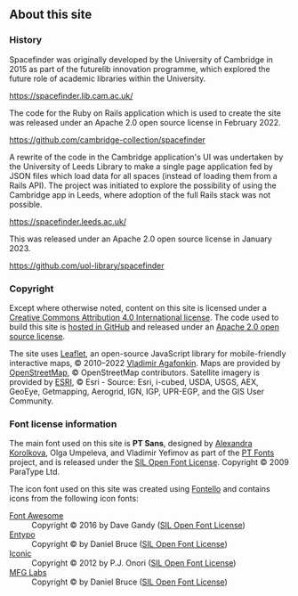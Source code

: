 ## About this site

<!-- 

Describe your site here.

Including the History section below is optional, however please credit the original repository
in some way if you choose not to.

The Copyright section should be kept intact to give credit to the various resources used in the
application. Please amend this if you make any changes to the font usage, icons or mapping tools
used.

-->
### History

Spacefinder was originally developed by the University of Cambridge in 2015 as part of the futurelib innovation programme, which explored the future role of academic libraries within the University.

<a target="external" href="https://spacefinder.lib.cam.ac.uk/">https://spacefinder.lib.cam.ac.uk/</a>

The code for the Ruby on Rails application which is used to create the site was released under an Apache 2.0 open source license in February 2022.

<a target="external" href="https://github.com/cambridge-collection/spacefinder">https://github.com/cambridge-collection/spacefinder</a>

A rewrite of the code in the Cambridge application's UI was undertaken by the University of Leeds Library to make a single page application fed by JSON files which load data for all spaces (instead of loading them from a Rails API). The project was initiated to explore the possibility of using the Cambridge app in Leeds, where adoption of the full Rails stack was not possible.

<a target="external" href="https://spacefinder.leeds.ac.uk/">https://spacefinder.leeds.ac.uk/</a>

This was released under an Apache 2.0 open source license in January 2023.

<a target="external" href="https://github.com/uol-library/spacefinder">https://github.com/uol-library/spacefinder</a>

### Copyright

Except where otherwise noted, content on this site is licensed under a <a target="external" href="https://creativecommons.org/licenses/by/4.0/">Creative Commons Attribution 4.0 International license</a>. The code used to build this site is <a target="external" href="https://github.com/uol-library/spacefinder-ui">hosted in GitHub</a> and released under an <a target="external" href="https://www.apache.org/licenses/LICENSE-2.0">Apache 2.0 open source license</a>.

The site uses <a target="external" href="https://leafletjs.com/">Leaflet</a>, an open-source JavaScript library for mobile-friendly interactive maps, &copy; 2010–2022 <a target="external" href="http://agafonkin.com/en">Vladimir Agafonkin</a>. Maps are provided by <a target="external" href="http://www.openstreetmap.org/copyright">OpenStreetMap</a>, &copy; OpenStreetMap contributors. Satellite imagery is provided by <a target="external" href="https://www.esri.com/en-us/home">ESRI</a>, &copy; Esri - Source: Esri, i-cubed, USDA, USGS, AEX, GeoEye, Getmapping, Aerogrid, IGN, IGP, UPR-EGP, and the GIS User Community.

### Font license information

The main font used on this site is **PT Sans**, designed by <a target="external" href="https://en.wikipedia.org/wiki/Alexandra_Korolkova">Alexandra Korolkova</a>, Olga Umpeleva, and Vladimir Yefimov as part of the <a target="external" href="https://en.wikipedia.org/wiki/PT_Fonts">PT Fonts</a> project, and is released under the <a target="external" href="http://scripts.sil.org/OFL">SIL Open Font License</a>. Copyright &copy; 2009 ParaType Ltd.

The icon font used on this site was created using <a target="external" href="https://fontello.com/">Fontello</a> and contains icons from the following icon fonts:

<dl>
  <dt><a target="external" href="http://fortawesome.github.com/Font-Awesome/">Font Awesome</a></dt>
  <dd>Copyright &copy; 2016 by Dave Gandy (<a target="external" href="http://scripts.sil.org/OFL">SIL Open Font License</a>)</dd>
  <dt><a target="external" href="http://www.entypo.com">Entypo</a></dt>
  <dd>Copyright &copy; by Daniel Bruce (<a target="external" href="http://scripts.sil.org/OFL">SIL Open Font License</a>)</dd>
  <dt><a target="external" href="http://somerandomdude.com/work/iconic/">Iconic</a></dt>
  <dd>Copyright &copy; 2012 by P.J. Onori (<a target="external" href="http://scripts.sil.org/OFL">SIL Open Font License</a>)</dd>
  <dt><a target="external" href="http://www.mfglabs.com/">MFG Labs</a></dt>
  <dd>Copyright &copy; by Daniel Bruce (<a target="external" href="http://scripts.sil.org/OFL">SIL Open Font License</a>)</dd>
</dl>
